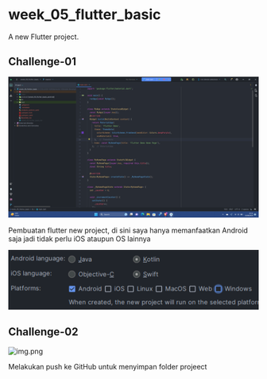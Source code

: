 # week_05_flutter_basic

A new Flutter project.

## Challenge-01

![img.png](docs/challenge-01.png)

Pembuatan flutter new project, di sini saya hanya memanfaatkan Android saja jadi tidak perlu iOS ataupun OS lainnya

![img.png](docs/challenge-01-newproj.png)

## Challenge-02

![img.png](challenge-02-commit-flutter.png)

Melakukan push ke GitHub untuk menyimpan folder projeect